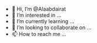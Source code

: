 - 👋 Hi, I’m @Alaabdairat
- 👀 I’m interested in ...
- 🌱 I’m currently learning ...
- 💞️ I’m looking to collaborate on ...
- 📫 How to reach me ...

<!---
Alaabdairat/Alaabdairat is a ✨ special ✨ repository because its `README.md` (this file) appears on your GitHub profile.
You can click the Preview link to take a look at your changes.
--->
